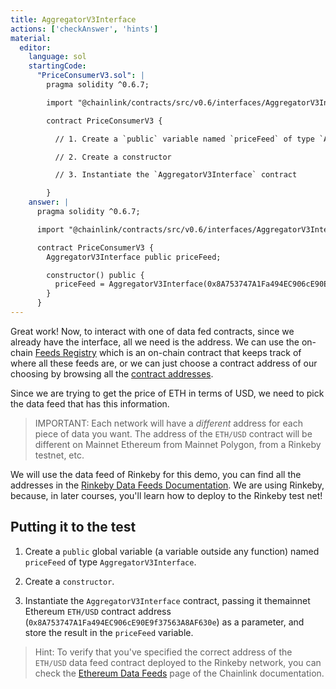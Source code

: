 ```yaml
---
title: AggregatorV3Interface
actions: ['checkAnswer', 'hints']
material:
  editor:
    language: sol
    startingCode:
      "PriceConsumerV3.sol": |
        pragma solidity ^0.6.7;

        import "@chainlink/contracts/src/v0.6/interfaces/AggregatorV3Interface.sol";

        contract PriceConsumerV3 {

          // 1. Create a `public` variable named `priceFeed` of type `AggregatorV3Interface`.

          // 2. Create a constructor

          // 3. Instantiate the `AggregatorV3Interface` contract

        }
    answer: |
      pragma solidity ^0.6.7;

      import "@chainlink/contracts/src/v0.6/interfaces/AggregatorV3Interface.sol";

      contract PriceConsumerV3 {
        AggregatorV3Interface public priceFeed;

        constructor() public {
          priceFeed = AggregatorV3Interface(0x8A753747A1Fa494EC906cE90E9f37563A8AF630e);
        }
      }
---
```


Great work! Now, to interact with one of data fed contracts, since we already have the interface, all we need is the address. We can use the on-chain <a href="https://docs.chain.link/docs/feed-registry/" target=_new>Feeds Registry</a> which is an on-chain contract that keeps track of where all these feeds are, or we can just choose a contract address of our choosing by browsing all the <a href="https://docs.chain.link/docs/reference-contracts/" target=_new>contract addresses</a>.

Since we are trying to get the price of ETH in terms of USD, we need to pick the data feed that has this information.

> IMPORTANT: Each network will have a *different* address for each piece of data you want. The address of the `ETH/USD` contract will be different on Mainnet Ethereum from Mainnet Polygon, from a Rinkeby testnet, etc.

We will use the data feed of Rinkeby for this demo, you can find all the addresses in the <a href="https://docs.chain.link/docs/ethereum-addresses/#Rinkeby%20Testnet" target=_new>Rinkeby Data Feeds Documentation</a>. We are using Rinkeby, because, in later courses, you'll learn how to deploy to the Rinkeby test net!

## Putting it to the test

1. Create a `public` global variable (a variable outside any function) named `priceFeed` of type `AggregatorV3Interface`.

2. Create a `constructor`.
3. Instantiate the `AggregatorV3Interface` contract, passing it themainnet Ethereum `ETH/USD` contract address (`0x8A753747A1Fa494EC906cE90E9f37563A8AF630e`) as a parameter, and store the result in the `priceFeed` variable.

> Hint: To verify that you've specified the correct address of the `ETH/USD` data feed contract deployed to the Rinkeby network, you can check the <a href="https://docs.chain.link/docs/ethereum-addresses/#Rinkeby%20Testnet" target=_new>Ethereum Data Feeds</a> page of the Chainlink documentation.
